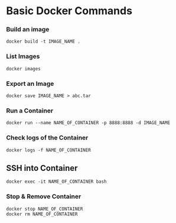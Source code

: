 # Basic Docker Commands
### Build an image
```
docker build -t IMAGE_NAME .
```
### List Images
```
docker images
```
### Export an Image
```
docker save IMAGE_NAME > abc.tar
```
### Run a Container
```
docker run --name NAME_OF_CONTAINER -p 8888:8888 -d IMAGE_NAME
```

### Check logs of the Container
```
docker logs -f NAME_OF_CONTAINER
```

## SSH into Container
```
docker exec -it NAME_OF_CONTAINER bash
```

### Stop & Remove Container
```
docker stop NAME_OF_CONTAINER
docker rm NAME_OF_CONTAINER
```